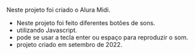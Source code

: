 Neste projeto foi criado o Alura Midi.

- Neste projeto foi feito diferentes botões de sons.
- utilizando Javascript.
- pode se usar a tecla enter ou espaço para reproduzir o som.
- projeto criado em setembro de 2022.
